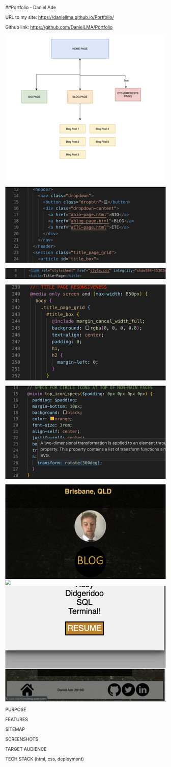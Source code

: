 ##Portfolio - Daniel Ade

URL to my site: https://daniellma.github.io/Portfolio/

Github link: https://github.com/DanielLMA/Portfolio

![](docs/sitemap.png)

![](docs/accessibility.png)


![](docs/SRI.png)

![](docs/mediaquery.png)

![](docs/mixin.png)

![](docs/hover.png)
![](docs/hamburger.png)
![](docs/resumelink.png)
![](docs/footer.png)

PURPOSE

FEATURES

SITEMAP

SCREENSHOTS

TARGET AUDIENCE

TECH STACK (html, css, deployment)
